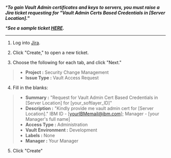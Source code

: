 _***To gain Vault Admin certificates and keys to servers, you must raise a Jira ticket requesting for "Vault Admin Certs Based Credentials in [Server Location]."**_

_***See a sample ticket [HERE](https://jiracloud.swg.usma.ibm.com:8443/browse/SCM-4326).**_




***



1. Log into [Jira](https://jiracloud.swg.usma.ibm.com:8443/secure/Dashboard.jspa).


2. Click "Create," to open a new ticket.


3. Choose the following for each tab, and click "Next."
> * **Project :** Security Change Management
> * **Issue Type :** Vault Access Request


4. Fill in the blanks:

> * **Summary :** "Request for Vault Admin Cert Based Credentials in [Server Location] for [your_softlayer_ID]"
> * **Description :** "Kindly provide me vault admin cert for [Server Location]." IBM ID - [yourIBMemail@ibm.com]; Manager - [your Manager's full name]
> * **Access Type :** Administration
> * **Vault Environment :** Development
> * **Labels :** None
> * **Manager :** Your Manager


5. Click "Create"